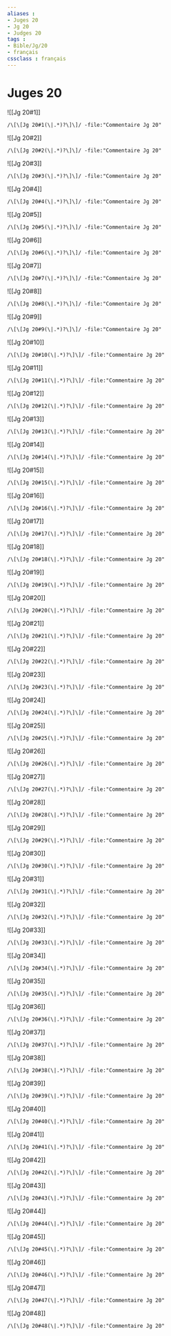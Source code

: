 ```yaml
---
aliases : 
- Juges 20
- Jg 20
- Judges 20
tags : 
- Bible/Jg/20
- français
cssclass : français
---
```


# Juges 20

![[Jg 20#1]]

```query
/\[\[Jg 20#1(\|.*)?\]\]/ -file:"Commentaire Jg 20"
```

![[Jg 20#2]]

```query
/\[\[Jg 20#2(\|.*)?\]\]/ -file:"Commentaire Jg 20"
```

![[Jg 20#3]]

```query
/\[\[Jg 20#3(\|.*)?\]\]/ -file:"Commentaire Jg 20"
```

![[Jg 20#4]]

```query
/\[\[Jg 20#4(\|.*)?\]\]/ -file:"Commentaire Jg 20"
```

![[Jg 20#5]]

```query
/\[\[Jg 20#5(\|.*)?\]\]/ -file:"Commentaire Jg 20"
```

![[Jg 20#6]]

```query
/\[\[Jg 20#6(\|.*)?\]\]/ -file:"Commentaire Jg 20"
```

![[Jg 20#7]]

```query
/\[\[Jg 20#7(\|.*)?\]\]/ -file:"Commentaire Jg 20"
```

![[Jg 20#8]]

```query
/\[\[Jg 20#8(\|.*)?\]\]/ -file:"Commentaire Jg 20"
```

![[Jg 20#9]]

```query
/\[\[Jg 20#9(\|.*)?\]\]/ -file:"Commentaire Jg 20"
```

![[Jg 20#10]]

```query
/\[\[Jg 20#10(\|.*)?\]\]/ -file:"Commentaire Jg 20"
```

![[Jg 20#11]]

```query
/\[\[Jg 20#11(\|.*)?\]\]/ -file:"Commentaire Jg 20"
```

![[Jg 20#12]]

```query
/\[\[Jg 20#12(\|.*)?\]\]/ -file:"Commentaire Jg 20"
```

![[Jg 20#13]]

```query
/\[\[Jg 20#13(\|.*)?\]\]/ -file:"Commentaire Jg 20"
```

![[Jg 20#14]]

```query
/\[\[Jg 20#14(\|.*)?\]\]/ -file:"Commentaire Jg 20"
```

![[Jg 20#15]]

```query
/\[\[Jg 20#15(\|.*)?\]\]/ -file:"Commentaire Jg 20"
```

![[Jg 20#16]]

```query
/\[\[Jg 20#16(\|.*)?\]\]/ -file:"Commentaire Jg 20"
```

![[Jg 20#17]]

```query
/\[\[Jg 20#17(\|.*)?\]\]/ -file:"Commentaire Jg 20"
```

![[Jg 20#18]]

```query
/\[\[Jg 20#18(\|.*)?\]\]/ -file:"Commentaire Jg 20"
```

![[Jg 20#19]]

```query
/\[\[Jg 20#19(\|.*)?\]\]/ -file:"Commentaire Jg 20"
```

![[Jg 20#20]]

```query
/\[\[Jg 20#20(\|.*)?\]\]/ -file:"Commentaire Jg 20"
```

![[Jg 20#21]]

```query
/\[\[Jg 20#21(\|.*)?\]\]/ -file:"Commentaire Jg 20"
```

![[Jg 20#22]]

```query
/\[\[Jg 20#22(\|.*)?\]\]/ -file:"Commentaire Jg 20"
```

![[Jg 20#23]]

```query
/\[\[Jg 20#23(\|.*)?\]\]/ -file:"Commentaire Jg 20"
```

![[Jg 20#24]]

```query
/\[\[Jg 20#24(\|.*)?\]\]/ -file:"Commentaire Jg 20"
```

![[Jg 20#25]]

```query
/\[\[Jg 20#25(\|.*)?\]\]/ -file:"Commentaire Jg 20"
```

![[Jg 20#26]]

```query
/\[\[Jg 20#26(\|.*)?\]\]/ -file:"Commentaire Jg 20"
```

![[Jg 20#27]]

```query
/\[\[Jg 20#27(\|.*)?\]\]/ -file:"Commentaire Jg 20"
```

![[Jg 20#28]]

```query
/\[\[Jg 20#28(\|.*)?\]\]/ -file:"Commentaire Jg 20"
```

![[Jg 20#29]]

```query
/\[\[Jg 20#29(\|.*)?\]\]/ -file:"Commentaire Jg 20"
```

![[Jg 20#30]]

```query
/\[\[Jg 20#30(\|.*)?\]\]/ -file:"Commentaire Jg 20"
```

![[Jg 20#31]]

```query
/\[\[Jg 20#31(\|.*)?\]\]/ -file:"Commentaire Jg 20"
```

![[Jg 20#32]]

```query
/\[\[Jg 20#32(\|.*)?\]\]/ -file:"Commentaire Jg 20"
```

![[Jg 20#33]]

```query
/\[\[Jg 20#33(\|.*)?\]\]/ -file:"Commentaire Jg 20"
```

![[Jg 20#34]]

```query
/\[\[Jg 20#34(\|.*)?\]\]/ -file:"Commentaire Jg 20"
```

![[Jg 20#35]]

```query
/\[\[Jg 20#35(\|.*)?\]\]/ -file:"Commentaire Jg 20"
```

![[Jg 20#36]]

```query
/\[\[Jg 20#36(\|.*)?\]\]/ -file:"Commentaire Jg 20"
```

![[Jg 20#37]]

```query
/\[\[Jg 20#37(\|.*)?\]\]/ -file:"Commentaire Jg 20"
```

![[Jg 20#38]]

```query
/\[\[Jg 20#38(\|.*)?\]\]/ -file:"Commentaire Jg 20"
```

![[Jg 20#39]]

```query
/\[\[Jg 20#39(\|.*)?\]\]/ -file:"Commentaire Jg 20"
```

![[Jg 20#40]]

```query
/\[\[Jg 20#40(\|.*)?\]\]/ -file:"Commentaire Jg 20"
```

![[Jg 20#41]]

```query
/\[\[Jg 20#41(\|.*)?\]\]/ -file:"Commentaire Jg 20"
```

![[Jg 20#42]]

```query
/\[\[Jg 20#42(\|.*)?\]\]/ -file:"Commentaire Jg 20"
```

![[Jg 20#43]]

```query
/\[\[Jg 20#43(\|.*)?\]\]/ -file:"Commentaire Jg 20"
```

![[Jg 20#44]]

```query
/\[\[Jg 20#44(\|.*)?\]\]/ -file:"Commentaire Jg 20"
```

![[Jg 20#45]]

```query
/\[\[Jg 20#45(\|.*)?\]\]/ -file:"Commentaire Jg 20"
```

![[Jg 20#46]]

```query
/\[\[Jg 20#46(\|.*)?\]\]/ -file:"Commentaire Jg 20"
```

![[Jg 20#47]]

```query
/\[\[Jg 20#47(\|.*)?\]\]/ -file:"Commentaire Jg 20"
```

![[Jg 20#48]]

```query
/\[\[Jg 20#48(\|.*)?\]\]/ -file:"Commentaire Jg 20"
```

